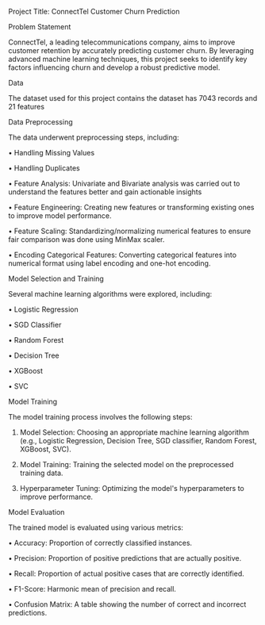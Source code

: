 Project Title: ConnectTel Customer Churn Prediction

Problem Statement

ConnectTel, a leading telecommunications company, aims to improve customer retention by accurately predicting customer churn. By leveraging advanced machine learning techniques, this project seeks to identify key factors influencing churn and develop a robust predictive model.

Data

The dataset used for this project contains the dataset has 7043 records and 21 features

Data Preprocessing

The data underwent preprocessing steps, including:

•	Handling Missing Values

•	Handling Duplicates

•	Feature Analysis: Univariate and Bivariate analysis was carried out to understand the features better and gain actionable insights

•	Feature Engineering: Creating new features or transforming existing ones to improve model performance.

•	Feature Scaling: Standardizing/normalizing numerical features to ensure fair comparison was done using MinMax scaler.

•	Encoding Categorical Features: Converting categorical features into numerical format using label encoding and one-hot encoding.

Model Selection and Training

Several machine learning algorithms were explored, including:

•	Logistic Regression

•	SGD Classifier

•	Random Forest

•	Decision Tree

•	XGBoost

•	SVC

Model Training

The model training process involves the following steps:

1.	Model Selection: Choosing an appropriate machine learning algorithm (e.g., Logistic Regression, Decision Tree, SGD classifier, Random Forest, XGBoost, SVC).

2.	Model Training: Training the selected model on the preprocessed training data.

3.	Hyperparameter Tuning: Optimizing the model's hyperparameters to improve performance.

Model Evaluation

The trained model is evaluated using various metrics:

•	Accuracy: Proportion of correctly classified instances.

•	Precision: Proportion of positive predictions that are actually positive.

•	Recall: Proportion of actual positive cases that are correctly identified.

•	F1-Score: Harmonic mean of precision and recall.

•	Confusion Matrix: A table showing the number of correct and incorrect predictions.

